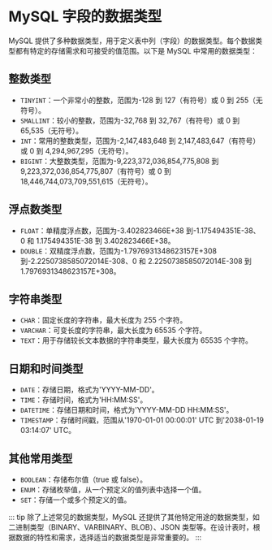 # MySQL 字段的数据类型

MySQL 提供了多种数据类型，用于定义表中列（字段）的数据类型。每个数据类型都有特定的存储需求和可接受的值范围。以下是 MySQL 中常用的数据类型：

## 整数类型

- `TINYINT`：一个非常小的整数，范围为-128 到 127（有符号）或 0 到 255（无符号）。
- `SMALLINT`：较小的整数，范围为-32,768 到 32,767（有符号）或 0 到 65,535（无符号）。
- `INT`：常用的整数类型，范围为-2,147,483,648 到 2,147,483,647（有符号）或 0 到 4,294,967,295（无符号）。
- `BIGINT`：大整数类型，范围为-9,223,372,036,854,775,808 到 9,223,372,036,854,775,807（有符号）或 0 到 18,446,744,073,709,551,615（无符号）。

## 浮点数类型

- `FLOAT`：单精度浮点数，范围为-3.402823466E+38 到-1.175494351E-38、0 和 1.175494351E-38 到 3.402823466E+38。
- `DOUBLE`：双精度浮点数，范围为-1.7976931348623157E+308 到-2.2250738585072014E-308、0 和 2.2250738585072014E-308 到 1.7976931348623157E+308。

## 字符串类型

- `CHAR`：固定长度的字符串，最大长度为 255 个字符。
- `VARCHAR`：可变长度的字符串，最大长度为 65535 个字符。
- `TEXT`：用于存储较长文本数据的字符串类型，最大长度为 65535 个字符。

## 日期和时间类型

- `DATE`：存储日期，格式为'YYYY-MM-DD'。
- `TIME`：存储时间，格式为'HH:MM:SS'。
- `DATETIME`：存储日期和时间，格式为'YYYY-MM-DD HH:MM:SS'。
- `TIMESTAMP`：存储时间戳，范围从'1970-01-01 00:00:01' UTC 到'2038-01-19 03:14:07' UTC。

## 其他常用类型

- `BOOLEAN`：存储布尔值（true 或 false）。
- `ENUM`：存储枚举值，从一个预定义的值列表中选择一个值。
- `SET`：存储一个或多个预定义的值。

::: tip
除了上述常见的数据类型，MySQL 还提供了其他特定用途的数据类型，如二进制类型（BINARY、VARBINARY、BLOB）、JSON 类型等。在设计表时，根据数据的特性和需求，选择适当的数据类型是非常重要的。
:::

